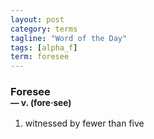 ```yaml
---
layout: post
category: terms
tagline: "Word of the Day"
tags: [alpha_f]
term: foresee
---
```


<h3>Foresee<br/> <small>&mdash; v. (fore<span>&middot;</span>see)</small></h3>
<p><ol><li>witnessed by fewer than five</li>
</ol></p>
